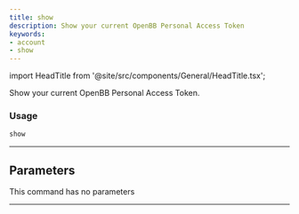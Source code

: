 ```yaml
---
title: show
description: Show your current OpenBB Personal Access Token
keywords:
- account
- show
---
```


import HeadTitle from '@site/src/components/General/HeadTitle.tsx';

<HeadTitle title="account /show - Reference | OpenBB Terminal Docs" />

Show your current OpenBB Personal Access Token.

### Usage

```python wordwrap
show
```

---

## Parameters

This command has no parameters


---
